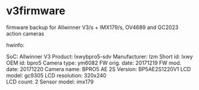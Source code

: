 # v3firmware
firmware backup for Allwinner V3/s + IMX179/s, OV4689 and GC2023 action cameras

hwinfo:

SoC: Allwinner V3 
Product: lxwybpro5-sdv
Manufacturer: lzm
Short id: lxwy
OEM id: bpro5
Camera type: ym6082
FW orig. date: 20171219
FW mod. date: 20171220
Camera name: BPRO5 AE 2S
Version: BP5AE2S1220V1
LCD model: gc9305
LCD resolution: 320x240  
LCD count: 2
Sensor model: imx179
